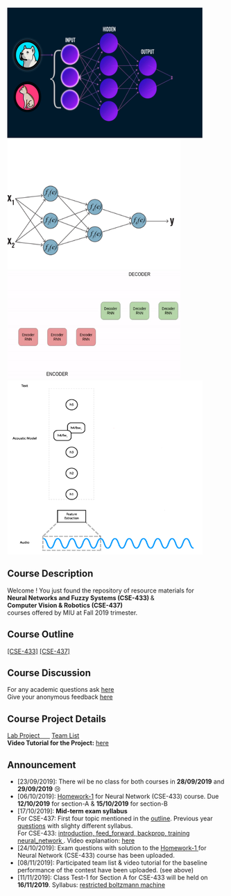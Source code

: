 <img src="./appendix/img/neural_network.gif" width="450" height="300" /> <img src="./appendix/img/backpropagation.gif" width="400" height="300" /> <br/>
<img src="./appendix/img/nlp.gif" width="400" height="250" />  <img src="./appendix/img/acoustic.gif" width="450" height="400" /> 

## Course Description
Welcome ! You just found the repository of resource materials for <br/>
<b> Neural Networks and Fuzzy Systems (CSE-433) </b>  &<br/>
<b> Computer Vision & Robotics (CSE-437) </b><br/>
courses offered by MIU at Fall 2019 trimester. <br/>

## Course Outline
 <a href="./CSE-433/course_outline_nn.pdf">[CSE-433]</a>  <a href="./CSE-437/course_outline_cv.pdf">[CSE-437]</a>

## Course Discussion
For any academic questions ask <a href="https://github.com/Mahedi-61/MIU_Fall_2019/issues/new">here</a> <br />
Give your anonymous feedback <a href="https://forms.gle/JzxMGb3VfQLDR9Px8">here</a>

## Course Project Details
<a href="./project/instructions_for_the_lab_project.pdf">Lab Project &nbsp;&nbsp; &nbsp;&nbsp;</a> <a href="./project/team_list.pdf">   Team List</a><br />
<b>Video Tutorial for the Project:</b> <a href="https://www.youtube.com/playlist?list=PLPOJueyJKNce2cs77niLmbpADKwF7h_av">here</a> 

## Announcement <br />
* [23/09/2019]: There wil be no class for both courses in <b>28/09/2019</b> and <b>29/09/2019</b> :cry:
* [06/10/2019]: <a href="./CSE-433/home_work/home_work_1.pdf">Homework-1</a> for Neural Network (CSE-433) course. Due <b>12/10/2019</b> for section-A & <b>15/10/2019</b> for section-B 
* [17/10/2019]: <b>Mid-term exam syllabus</b>  <br />
For CSE-437: First four topic mentioned in the <a href="./CSE-437/course_outline_cv.pdf">outline</a>. Previous year<a href="./CSE-437/exam/prev_year/"> questions</a>  with slighty different syllabus. <br/>
For CSE-433:  <a href="./CSE-433/introduction/introduction_to_deep_learning.pdf">introduction, </a> 
<a href="./CSE-433/feed_forwad_nn/">feed_forward, </a> <a href="./CSE-433/backpropagation/nn_and_backprop.pdf"> backprop, </a>
<a href="./CSE-433/train_nn"> training neural_network </a>. Video explanation: <a href="https://www.youtube.com/playlist?list=PL6Xpj9I5qXYEcOhn7TqghAJ6NAPrNmUBH"> here </a>
* [24/10/2019]: Exam questions with solution to the <a href="./CSE-433/home_work/solution_home_work1.pdf">Homework-1 </a> for Neural Network (CSE-433) course has been uploaded. 
* [08/11/2019]: Participated team list & video tutorial for the baseline performance of the contest have been uploaded. (see above)  <br />
* [11/11/2019]: Class Test-1 for Section A for CSE-433 will be held on <b>16/11/2019</b>. Syllabus: <a href="./CSE-433/restricted_boltzmann_machine/">restricted boltzmann machine</a>

